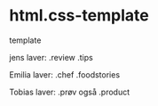 # html.css-template
template

jens laver:
.review
.tips

Emilia laver:
.chef
.foodstories

Tobias laver:
.prøv også
.product




